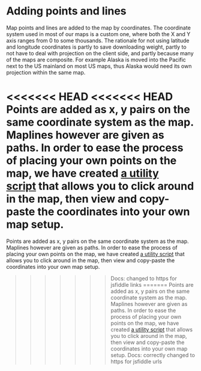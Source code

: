 Adding points and lines
===

Map points and lines are added to the map by coordinates. The coordinate system used in most of our maps is a custom one, where both the X and Y axis ranges from 0 to some thousands. The rationale for not using latitude and longitude coordinates is partly to save downloading weight, partly to not have to deal with projection on the client side, and partly because many of the maps are composite. For example Alaska is moved into the Pacific next to the US mainland on most US maps, thus Alaska would need its own projection within the same map. 

<<<<<<< HEAD
<<<<<<< HEAD
Points are added as x, y pairs on the same coordinate system as the map. Maplines however are given as paths. In order to ease the process of placing your own points on the map, we have created [a utility script](https://jsfiddle.net/gh/get/jquery/1.7.2/highslide-software/highcharts.com/tree/master/samples/maps/chart/events-click-getcoordinates/) that allows you to click around in the map, then view and copy-paste the coordinates into your own map setup.
=======
Points are added as x, y pairs on the same coordinate system as the map. Maplines however are given as paths. In order to ease the process of placing your own points on the map, we have created [a utility script](https://jsfiddlefiddle.net/gh/get/jquery/1.7.2/highslide-software/highcharts.com/tree/master/samples/maps/chart/events-click-getcoordinates/) that allows you to click around in the map, then view and copy-paste the coordinates into your own map setup.
>>>>>>> Docs: changed to https for jsfiddle links
=======
Points are added as x, y pairs on the same coordinate system as the map. Maplines however are given as paths. In order to ease the process of placing your own points on the map, we have created [a utility script](https://jsfiddle.net/gh/get/jquery/1.7.2/highslide-software/highcharts.com/tree/master/samples/maps/chart/events-click-getcoordinates/) that allows you to click around in the map, then view and copy-paste the coordinates into your own map setup.
>>>>>>> Docs: correctly changed to https for jsfiddle urls
